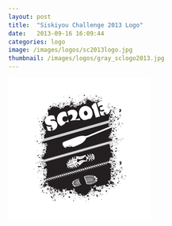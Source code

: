 ```yaml
---
layout: post
title:  "Siskiyou Challenge 2013 Logo"
date:   2013-09-16 16:09:44
categories: logo
image: /images/logos/sc2013logo.jpg 
thumbnail: /images/logos/gray_sclogo2013.jpg
---
```

![Siskiyou Challenge 2013 Logo][image]

[image]: /images/logos/sc2013logo.jpg "Siskiyou Challenge 2013 Logo"
